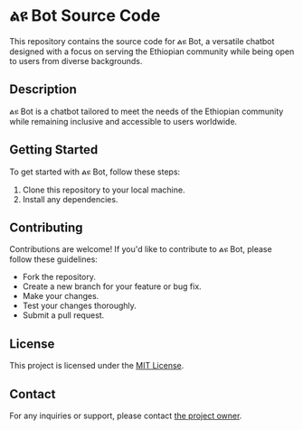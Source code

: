 # ልዩ Bot Source Code

This repository contains the source code for ልዩ Bot, a versatile chatbot designed with a focus on serving the Ethiopian community while being open to users from diverse backgrounds.

## Description

ልዩ Bot is a chatbot tailored to meet the needs of the Ethiopian community while remaining inclusive and accessible to users worldwide.

## Getting Started

To get started with ልዩ Bot, follow these steps:

1. Clone this repository to your local machine.
2. Install any dependencies.



## Contributing

Contributions are welcome! If you'd like to contribute to ልዩ Bot, please follow these guidelines:

- Fork the repository.
- Create a new branch for your feature or bug fix.
- Make your changes.
- Test your changes thoroughly.
- Submit a pull request.

## License

This project is licensed under the [MIT License](LICENSE).

## Contact

For any inquiries or support, please contact [the project owner](mailto:esubalewchekol6.com).

